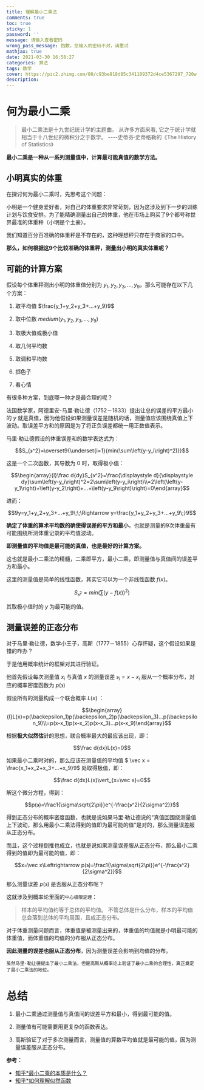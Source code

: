 ```yaml
---
title: 理解最小二乘法
comments: true
toc: true
sticky: 1
password: ''
message: 请输入查看密码
wrong_pass_message: 抱歉，您输入的密码不对，请重试
mathjax: true
date: 2021-03-30 16:58:27
categories: 算法
tags: 数学
cover: https://pic2.zhimg.com/80/c93be818d85c341109372d4ce5367297_720w.jpg?source=1940ef5c
description: 
---
```


# 何为最小二乘

> 最小二乘法是十九世纪统计学的主题曲。
>从许多方面来看, 它之于统计学就相当于十八世纪的微积分之于数学。
>             ----史蒂芬·史蒂格勒的《The History of Statistics》

**最小二乘是一种从一系列测量值中，计算最可能真值的数学方法。**

## 小明真实的体重

在探讨何为最小二乘时，先思考这个问题：

小明是一个健身爱好者，对自己的体重要求非常苛刻，因为这涉及到下一步的训练计划与饮食安排。为了能精确测量出自己的体重，他在市场上购买了9个都号称世界最准的体重秤（小明是个土豪）。

我们知道百分百准确的体重秤是不存在的，这种理想秤只存在于商家的口中。

**那么，如何根据这9个比较准确的体重秤，测量出小明的真实体重呢？**

## 可能的计算方案

假设每个体重秤测出小明的体重值分别为 $y_1,y_2,y_3,...,y_9$，那么可能存在以下几个方案：

1. 取平均值 $\frac{y_1+y_2+y_3+...+y_9}9$

2. 取中位数 $medium({y_1,y_2,y_3,...,y_9})$

3. 取极大值或极小值

4. 取几何平均数

5. 取调和平均数

6. 掷色子

7. 看心情

有很多种方案，到底哪一种才是最合理的呢？

法国数学家，阿德里安-马里·勒让德（1752－1833）提出让总的误差的平方最小的 $y$ 就是真值，因为他假设如果测量误差是随机的话，测量值应该围绕真值上下波动。取误差平方和的原因是为了将正负误差都统一用正数值表示。

马里·勒让德假设的体重误差和的数学表达式为：

$$S_{϶^2}=\overset9{\underset{i=1}{min(\sum\left(y-y_i\right)^2)}}$$

这是一个二次函数，其导数为 0 时，取得极小值：

$$\begin{array}{l}\frac d{dy}S_{϶^2}=\frac{\displaystyle d}{\displaystyle dy}\sum\left(y-y_i\right)^2=2\sum\left(y-y_i\right)\\=2\left(\left(y-y_1\right)+\left(y-y_2\right)+...+\left(y-y_9\right)\right)=0\end{array}$$

进而：

$$9y=y_1+y_2+y_3+...+y_9\;\;\Rightarrow y=\frac{y_1+y_2+y_3+...+y_9\;}9$$

**确定了体重的算术平均数的确使得误差的平方和最小**，也就是测量的9次体重最有可能围绕所测体重记录的平均值波动。

**即测量值的平均值是最可能的真值，也是最好的计算方案。**

这也就是最小二乘法的精髓，二乘即平方，最小二乘，即测量值与真值间的误差平方和最小。

这里的测量值是简单的线性函数，其实它可以为一个非线性函数 $f(x)$。

$$S_{϶^2}=min(\sum\left(y-f(x)\right)^2)$$

其取极小值时的 $y$ 为最可能的值。

## 测量误差的正态分布

对于马里·勒让德，数学小王子，高斯（1777－1855）心存怀疑，这个假设如果是错的咋办？

于是他用概率统计的框架对其进行验证。

他首先假设每次测量值 $x_i$ 与真值 $x$ 的测量误差 $϶_i=x-x_i$ 服从一个概率分布，对应的概率密度函数为 $p(϶)$

假设所有的测量构成一个联合概率 $L(x)$ ：    

$$\begin{array}{l}L(x)=p(\backepsilon_1)p(\backepsilon_2)p(\backepsilon_3)...p(\backepsilon_9)\\=p(x-x_1)p(x-x_2)p(x-x_3)...p(x-x_9)\end{array}$$

根据**极大似然估计**的思想，联合概率最大的最应该出现，即：

$$\frac d{dx}L(x)=0$$

如果最小二乘时对的，那么应该在测量值的平均值 $ \vec x = \frac{x_1+x_2+x_3+...+x_9}9$ 处取得极值，即：

$$\frac d{dx}L(x)\vert_{x=\vec x}=0$$

解这个微分方程，得到：

$$p(϶)=\frac1{\sigma\sqrt{2\pi}}e^{-\frac{϶^2}{2\sigma^2}}$$

得到正态分布的概率密度函数，也就是说如果马里·勒让德说的“真值回围绕测量值上下波动，那么用最小二乘法得到的值即为最可能的值”是对的，那么测量误差服从正态分布。

而且，这个过程倒推也成立，也就是说如果测量误差服从正态分布，那么最小二乘得到的值即为最可能的值，即：

$$x=\vec x\Leftrightarrow p(϶)=\frac1{\sigma\sqrt{2\pi}}e^{-\frac{϶^2}{2\sigma^2}}$$

那么测量误差 $p(϶)$ 是否服从正态分布呢？

这就涉及到概率论里面的`中心极限定理`：

> 样本的平均值约等于总体的平均值。
> 不管总体是什么分布，样本的平均值总会落到总体的平均周围，且成正态分布。

对于体重测量问题而言，体重值是被测量出来的，体重值的均值就是小明最可能的体重值，而体重值的均值的分布服从正态分布。

**因此测量的误差也服从正态分布**，因为测量误差会影响到均值的分布。

`虽然马里·勒让德提出了最小二乘法，但是高斯从概率论上验证了最小二乘的合理性，真正奠定了最小二乘法的地位。`

# 总结

1. 最小二乘通过测量值与真值间的误差平方和最小，得到最可能的值。

2. 测量值有可能需要用更复杂的函数表达。

3. 高斯验证了对于多次测量而言，测量值的算数平均值就是最可能的值，因为测量误差服从正态分布。

**参考：**

+ [知乎*最小二乘的本质是什么？](https://www.zhihu.com/question/37031188/answer/411760828)
+ [知乎*如何理解似然函数](https://www.zhihu.com/question/54082000)